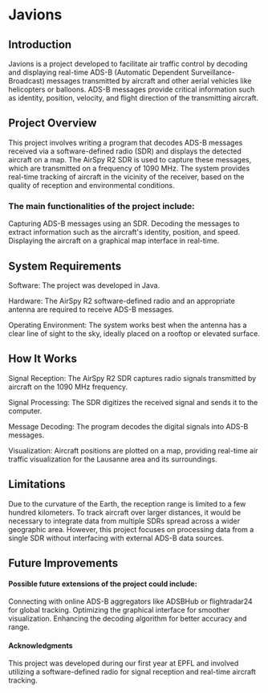 # Javions
## Introduction
Javions is a project developed to facilitate air traffic control by decoding and displaying real-time ADS-B (Automatic Dependent Surveillance-Broadcast) messages transmitted by aircraft and other aerial vehicles like helicopters or balloons. ADS-B messages provide critical information such as identity, position, velocity, and flight direction of the transmitting aircraft.

## Project Overview
This project involves writing a program that decodes ADS-B messages received via a software-defined radio (SDR) and displays the detected aircraft on a map. The AirSpy R2 SDR is used to capture these messages, which are transmitted on a frequency of 1090 MHz. The system provides real-time tracking of aircraft in the vicinity of the receiver, based on the quality of reception and environmental conditions.

### The main functionalities of the project include:

Capturing ADS-B messages using an SDR.
Decoding the messages to extract information such as the aircraft's identity, position, and speed.
Displaying the aircraft on a graphical map interface in real-time.
## System Requirements
Software: The project was developed in Java.

Hardware: The AirSpy R2 software-defined radio and an appropriate antenna are required to receive ADS-B messages.

Operating Environment: The system works best when the antenna has a clear line of sight to the sky, ideally placed on a rooftop or elevated surface.
## How It Works
Signal Reception: The AirSpy R2 SDR captures radio signals transmitted by aircraft on the 1090 MHz frequency.

Signal Processing: The SDR digitizes the received signal and sends it to the computer.

Message Decoding: The program decodes the digital signals into ADS-B messages.

Visualization: Aircraft positions are plotted on a map, providing real-time air traffic visualization for the Lausanne area and its surroundings.
## Limitations
Due to the curvature of the Earth, the reception range is limited to a few hundred kilometers. To track aircraft over larger distances, it would be necessary to integrate data from multiple SDRs spread across a wider geographic area. However, this project focuses on processing data from a single SDR without interfacing with external ADS-B data sources.

## Future Improvements
#### Possible future extensions of the project could include:

Connecting with online ADS-B aggregators like ADSBHub or flightradar24 for global tracking.
Optimizing the graphical interface for smoother visualization.
Enhancing the decoding algorithm for better accuracy and range.
#### Acknowledgments
This project was developed during our first year at EPFL and involved utilizing a software-defined radio for signal reception and real-time aircraft tracking.
